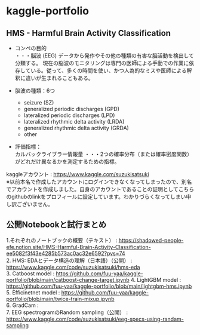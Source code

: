 # kaggle-portfolio

## HMS - Harmful Brain Activity Classification

- コンペの目的  
・・・脳波 (EEG) データから発作やその他の種類の有害な脳活動を検出して分類する。
現在の脳波のモニタリングは専門の医師による手動での作業に依存している。従って、多くの時間を使い、かつ人為的なミスや医師による解釈に違いが生まれることもある。  

- 脳波の種類：6つ
    - seizure (SZ)
    - generalized periodic discharges (GPD)
    - lateralized periodic discharges (LPD)
    - lateralized rhythmic delta activity (LRDA)
    - generalized rhythmic delta activity (GRDA)
    - other
 
 - 評価指標：  
カルバックライブラー情報量
・・・2つの確率分布（または確率密度関数）がどれだけ異なるかを測定するための指標。

kaggleアカウント : https://www.kaggle.com/suzukisatsuki  
※以前本名で作成したアカウントにログインできなくなってしまったので、別名でアカウントを作成しました。自身のアカウントであることの証明としてこちらのgithubのlinkをプロフィールに設定しています。わかりづらくなってしまい申し訳ございません。

## 公開Notebookと試行まとめ  
1.それぞれのノートブックの概要（テキスト） : https://shadowed-people-efe.notion.site/HMS-Harmful-Brain-Activity-Classification-ee5082f3f43e4285b573ac0ac32e6592?pvs=74  
2. HMS: EDAとデータ構造の理解（日本語）（公開） : https://www.kaggle.com/code/suzukisatsuki/hms-eda  
3. Catboost model :  https://github.com/fuu-yaa/kaggle-portfolio/blob/main/catboost-change-target.ipynb
4. LightGBM model :  https://github.com/fuu-yaa/kaggle-portfolio/blob/main/lightgbm-hms.ipynb
5. Efficinetnet model :  https://github.com/fuu-yaa/kaggle-portfolio/blob/main/twice-train-mixup.ipynb  
6. GradCam :   
7. EEG spectrogramのRandom sampling（公開） : https://www.kaggle.com/code/suzukisatsuki/eeg-specs-using-randam-sampling  
